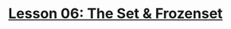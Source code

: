 # [Lesson 06: The Set & Frozenset](https://colab.research.google.com/drive/1qsMQMYeeu-XpOEDW2s4JgQ24AwqVcuoW?usp=sharing)